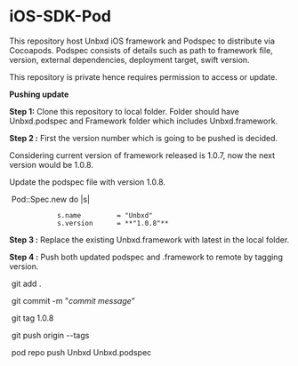 # iOS-SDK-Pod

This repository host Unbxd iOS framework and Podspec to distribute via Cocoapods. Podspec consists of details such as path to framework file, version, external dependencies, deployment target, swift version.

This repository is private hence requires permission to access or update.

**Pushing update**

**Step 1:** Clone this repository to local folder. Folder should have Unbxd.podspec and Framework folder which includes Unbxd.framework.

**Step 2 :** First the version number which is going to be pushed is decided. 

Considering current version of framework released is 1.0.7, now the next version would be 1.0.8.

Update the podspec file with version 1.0.8.

​				Pod::Spec.new do |s|

  				s.name         = "Unbxd"
  				s.version      = **"1.0.8"**

**Step 3 :** Replace the existing Unbxd.framework with latest in the local folder.

**Step 4 :** Push both updated podspec and .framework to remote by tagging version.

​			git add .

​			git commit -m "*commit message*"

​			git tag 1.0.8

​			git push origin --tags

​			pod repo push Unbxd Unbxd.podspec